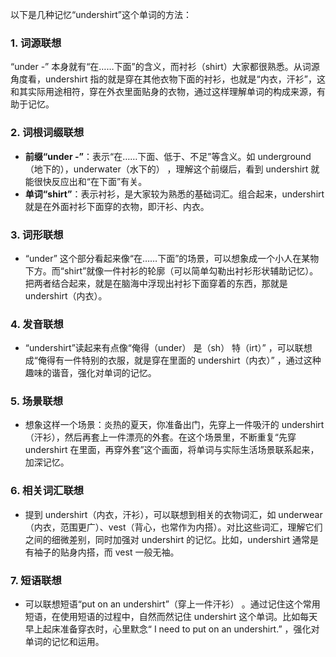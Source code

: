以下是几种记忆“undershirt”这个单词的方法：
### 1. 词源联想
“under -” 本身就有“在……下面”的含义，而衬衫（shirt）大家都很熟悉。从词源角度看，undershirt 指的就是穿在其他衣物下面的衬衫，也就是“内衣，汗衫”，这和其实际用途相符，穿在外衣里面贴身的衣物，通过这样理解单词的构成来源，有助于记忆。

### 2. 词根词缀联想
 - **前缀“under -”**：表示“在……下面、低于、不足”等含义。如 underground（地下的），underwater（水下的） ，理解这个前缀后，看到 undershirt 就能很快反应出和“在下面”有关。
 - **单词“shirt”**：表示衬衫，是大家较为熟悉的基础词汇。组合起来，undershirt 就是在外面衬衫下面穿的衣物，即汗衫、内衣。

### 3. 词形联想
 - “under” 这个部分看起来像“在……下面”的场景，可以想象成一个小人在某物下方。而“shirt”就像一件衬衫的轮廓（可以简单勾勒出衬衫形状辅助记忆）。把两者结合起来，就是在脑海中浮现出衬衫下面穿着的东西，那就是 undershirt（内衣）。

### 4. 发音联想
 - “undershirt”读起来有点像“俺得（under） 是（sh） 特（irt）” ，可以联想成“俺得有一件特别的衣服，就是穿在里面的 undershirt（内衣）” ，通过这种趣味的谐音，强化对单词的记忆。

### 5. 场景联想
 - 想象这样一个场景：炎热的夏天，你准备出门，先穿上一件吸汗的 undershirt（汗衫），然后再套上一件漂亮的外套。在这个场景里，不断重复“先穿 undershirt 在里面，再穿外套”这个画面，将单词与实际生活场景联系起来，加深记忆。

### 6. 相关词汇联想
 - 提到 undershirt（内衣，汗衫），可以联想到相关的衣物词汇，如 underwear（内衣，范围更广）、vest（背心，也常作为内搭）。对比这些词汇，理解它们之间的细微差别，同时加强对 undershirt 的记忆。比如，undershirt 通常是有袖子的贴身内搭，而 vest 一般无袖。

### 7. 短语联想
 - 可以联想短语“put on an undershirt”（穿上一件汗衫） 。通过记住这个常用短语，在使用短语的过程中，自然而然记住 undershirt 这个单词。比如每天早上起床准备穿衣时，心里默念“ I need to put on an undershirt.” ，强化对单词的记忆和运用。 